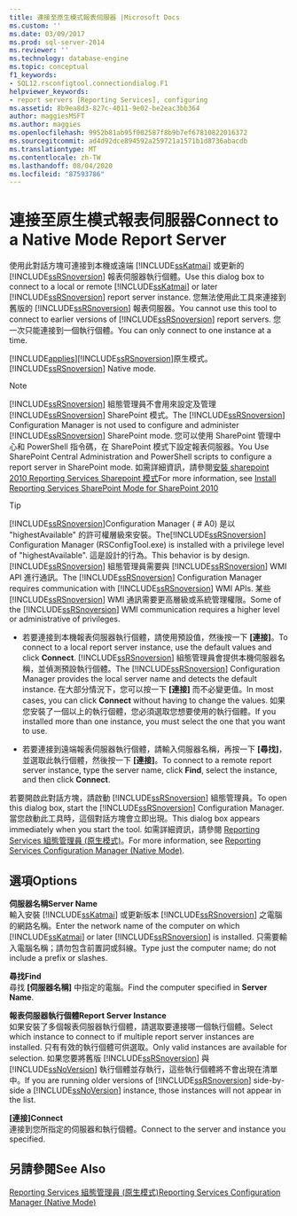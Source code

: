 ```yaml
---
title: 連接至原生模式報表伺服器 |Microsoft Docs
ms.custom: ''
ms.date: 03/09/2017
ms.prod: sql-server-2014
ms.reviewer: ''
ms.technology: database-engine
ms.topic: conceptual
f1_keywords:
- SQL12.rsconfigtool.connectiondialog.F1
helpviewer_keywords:
- report servers [Reporting Services], configuring
ms.assetid: 8b9ea8d3-827c-4011-9e02-be2eac3bb364
author: maggiesMSFT
ms.author: maggies
ms.openlocfilehash: 9952b81ab95f002587f8b9b7ef67810822016372
ms.sourcegitcommit: ad4d92dce894592a259721a1571b1d8736abacdb
ms.translationtype: MT
ms.contentlocale: zh-TW
ms.lasthandoff: 08/04/2020
ms.locfileid: "87593786"
---
```

# <a name="connect-to-a-native-mode-report-server"></a><span data-ttu-id="9b8e2-102">連接至原生模式報表伺服器</span><span class="sxs-lookup"><span data-stu-id="9b8e2-102">Connect to a Native Mode Report Server</span></span>
  <span data-ttu-id="9b8e2-103">使用此對話方塊可連接到本機或遠端 [!INCLUDE[ssKatmai](../../includes/sskatmai-md.md)] 或更新的 [!INCLUDE[ssRSnoversion](../../includes/ssrsnoversion-md.md)] 報表伺服器執行個體。</span><span class="sxs-lookup"><span data-stu-id="9b8e2-103">Use this dialog box to connect to a local or remote [!INCLUDE[ssKatmai](../../includes/sskatmai-md.md)] or later [!INCLUDE[ssRSnoversion](../../includes/ssrsnoversion-md.md)] report server instance.</span></span> <span data-ttu-id="9b8e2-104">您無法使用此工具來連接到舊版的 [!INCLUDE[ssRSnoversion](../../includes/ssrsnoversion-md.md)] 報表伺服器。</span><span class="sxs-lookup"><span data-stu-id="9b8e2-104">You cannot use this tool to connect to earlier versions of [!INCLUDE[ssRSnoversion](../../includes/ssrsnoversion-md.md)] report servers.</span></span> <span data-ttu-id="9b8e2-105">您一次只能連接到一個執行個體。</span><span class="sxs-lookup"><span data-stu-id="9b8e2-105">You can only connect to one instance at a time.</span></span>  
  
 [!INCLUDE[applies](../../includes/applies-md.md)]<span data-ttu-id="9b8e2-106">[!INCLUDE[ssRSnoversion](../../includes/ssrsnoversion-md.md)]原生模式。</span><span class="sxs-lookup"><span data-stu-id="9b8e2-106">[!INCLUDE[ssRSnoversion](../../includes/ssrsnoversion-md.md)] Native mode.</span></span>  
  
> [!NOTE]  
>  <span data-ttu-id="9b8e2-107">[!INCLUDE[ssRSnoversion](../../includes/ssrsnoversion-md.md)] 組態管理員不會用來設定及管理 [!INCLUDE[ssRSnoversion](../../includes/ssrsnoversion-md.md)] SharePoint 模式。</span><span class="sxs-lookup"><span data-stu-id="9b8e2-107">The [!INCLUDE[ssRSnoversion](../../includes/ssrsnoversion-md.md)] Configuration Manager is not used to configure and administer [!INCLUDE[ssRSnoversion](../../includes/ssrsnoversion-md.md)] SharePoint mode.</span></span> <span data-ttu-id="9b8e2-108">您可以使用 SharePoint 管理中心和 PowerShell 指令碼，在 SharePoint 模式下設定報表伺服器。</span><span class="sxs-lookup"><span data-stu-id="9b8e2-108">You Use SharePoint Central Administration and PowerShell scripts to configure a report server in SharePoint mode.</span></span> <span data-ttu-id="9b8e2-109">如需詳細資訊，請參閱[安裝 sharepoint 2010 Reporting Services Sharepoint 模式](../../../2014/sql-server/install/install-reporting-services-sharepoint-mode-for-sharepoint-2010.md)</span><span class="sxs-lookup"><span data-stu-id="9b8e2-109">For more information, see [Install Reporting Services SharePoint Mode for SharePoint 2010](../../../2014/sql-server/install/install-reporting-services-sharepoint-mode-for-sharepoint-2010.md)</span></span>  
  
> [!TIP]  
>  <span data-ttu-id="9b8e2-110">[!INCLUDE[ssRSnoversion](../../includes/ssrsnoversion-md.md)]Configuration Manager ( # A0) 是以 "highestAvailable" 的許可權層級來安裝。</span><span class="sxs-lookup"><span data-stu-id="9b8e2-110">The[!INCLUDE[ssRSnoversion](../../includes/ssrsnoversion-md.md)] Configuration Manager (RSConfigTool.exe) is installed with a privilege level of "highestAvailable".</span></span> <span data-ttu-id="9b8e2-111">這是設計的行為。</span><span class="sxs-lookup"><span data-stu-id="9b8e2-111">This behavior is by design.</span></span> <span data-ttu-id="9b8e2-112">[!INCLUDE[ssRSnoversion](../../includes/ssrsnoversion-md.md)] 組態管理員需要與 [!INCLUDE[ssRSnoversion](../../includes/ssrsnoversion-md.md)] WMI API 進行通訊。</span><span class="sxs-lookup"><span data-stu-id="9b8e2-112">The [!INCLUDE[ssRSnoversion](../../includes/ssrsnoversion-md.md)] Configuration Manager requires communication with [!INCLUDE[ssRSnoversion](../../includes/ssrsnoversion-md.md)] WMI APIs.</span></span> <span data-ttu-id="9b8e2-113">某些 [!INCLUDE[ssRSnoversion](../../includes/ssrsnoversion-md.md)] WMI 通訊需要更高層級或系統管理權限。</span><span class="sxs-lookup"><span data-stu-id="9b8e2-113">Some of the [!INCLUDE[ssRSnoversion](../../includes/ssrsnoversion-md.md)] WMI communication requires a higher level or administrative of privileges.</span></span>  
  
-   <span data-ttu-id="9b8e2-114">若要連接到本機報表伺服器執行個體，請使用預設值，然後按一下 **[連接]**。</span><span class="sxs-lookup"><span data-stu-id="9b8e2-114">To connect to a local report server instance, use the default values and click **Connect**.</span></span> <span data-ttu-id="9b8e2-115">[!INCLUDE[ssRSnoversion](../../includes/ssrsnoversion-md.md)] 組態管理員會提供本機伺服器名稱，並偵測預設執行個體。</span><span class="sxs-lookup"><span data-stu-id="9b8e2-115">The [!INCLUDE[ssRSnoversion](../../includes/ssrsnoversion-md.md)] Configuration Manager provides the local server name and detects the default instance.</span></span> <span data-ttu-id="9b8e2-116">在大部分情況下，您可以按一下 **[連接]** 而不必變更值。</span><span class="sxs-lookup"><span data-stu-id="9b8e2-116">In most cases, you can click **Connect** without having to change the values.</span></span> <span data-ttu-id="9b8e2-117">如果您安裝了一個以上的執行個體，您必須選取您想要使用的執行個體。</span><span class="sxs-lookup"><span data-stu-id="9b8e2-117">If you installed more than one instance, you must select the one that you want to use.</span></span>  
  
-   <span data-ttu-id="9b8e2-118">若要連接到遠端報表伺服器執行個體，請輸入伺服器名稱，再按一下 **[尋找]**，並選取此執行個體，然後按一下 **[連接]**。</span><span class="sxs-lookup"><span data-stu-id="9b8e2-118">To connect to a remote report server instance, type the server name, click **Find**, select the instance, and then click **Connect**.</span></span>  
  
 <span data-ttu-id="9b8e2-119">若要開啟此對話方塊，請啟動 [!INCLUDE[ssRSnoversion](../../includes/ssrsnoversion-md.md)] 組態管理員。</span><span class="sxs-lookup"><span data-stu-id="9b8e2-119">To open this dialog box, start the [!INCLUDE[ssRSnoversion](../../includes/ssrsnoversion-md.md)] Configuration Manager.</span></span> <span data-ttu-id="9b8e2-120">當您啟動此工具時，這個對話方塊會立即出現。</span><span class="sxs-lookup"><span data-stu-id="9b8e2-120">This dialog box appears immediately when you start the tool.</span></span> <span data-ttu-id="9b8e2-121">如需詳細資訊，請參閱 [Reporting Services 組態管理員 &#40;原生模式&#41;](../../../2014/sql-server/install/reporting-services-configuration-manager-native-mode.md)。</span><span class="sxs-lookup"><span data-stu-id="9b8e2-121">For more information, see [Reporting Services Configuration Manager &#40;Native Mode&#41;](../../../2014/sql-server/install/reporting-services-configuration-manager-native-mode.md).</span></span>  
  
## <a name="options"></a><span data-ttu-id="9b8e2-122">選項</span><span class="sxs-lookup"><span data-stu-id="9b8e2-122">Options</span></span>  
 <span data-ttu-id="9b8e2-123">**伺服器名稱**</span><span class="sxs-lookup"><span data-stu-id="9b8e2-123">**Server Name**</span></span>  
 <span data-ttu-id="9b8e2-124">輸入安裝 [!INCLUDE[ssKatmai](../../includes/sskatmai-md.md)] 或更新版本 [!INCLUDE[ssRSnoversion](../../includes/ssrsnoversion-md.md)] 之電腦的網路名稱。</span><span class="sxs-lookup"><span data-stu-id="9b8e2-124">Enter the network name of the computer on which [!INCLUDE[ssKatmai](../../includes/sskatmai-md.md)] or later [!INCLUDE[ssRSnoversion](../../includes/ssrsnoversion-md.md)] is installed.</span></span> <span data-ttu-id="9b8e2-125">只需要輸入電腦名稱；請勿包含前置詞或斜線。</span><span class="sxs-lookup"><span data-stu-id="9b8e2-125">Type just the computer name; do not include a prefix or slashes.</span></span>  
  
 <span data-ttu-id="9b8e2-126">**尋找**</span><span class="sxs-lookup"><span data-stu-id="9b8e2-126">**Find**</span></span>  
 <span data-ttu-id="9b8e2-127">尋找 **[伺服器名稱]** 中指定的電腦。</span><span class="sxs-lookup"><span data-stu-id="9b8e2-127">Find the computer specified in **Server Name**.</span></span>  
  
 <span data-ttu-id="9b8e2-128">**報表伺服器執行個體**</span><span class="sxs-lookup"><span data-stu-id="9b8e2-128">**Report Server Instance**</span></span>  
 <span data-ttu-id="9b8e2-129">如果安裝了多個報表伺服器執行個體，請選取要連接哪一個執行個體。</span><span class="sxs-lookup"><span data-stu-id="9b8e2-129">Select which instance to connect to if multiple report server instances are installed.</span></span> <span data-ttu-id="9b8e2-130">只有有效的執行個體可供選取。</span><span class="sxs-lookup"><span data-stu-id="9b8e2-130">Only valid instances are available for selection.</span></span> <span data-ttu-id="9b8e2-131">如果您要將舊版 [!INCLUDE[ssRSnoversion](../../includes/ssrsnoversion-md.md)] 與 [!INCLUDE[ssNoVersion](../../includes/ssnoversion-md.md)] 執行個體並存執行，這些執行個體將不會出現在清單中。</span><span class="sxs-lookup"><span data-stu-id="9b8e2-131">If you are running older versions of [!INCLUDE[ssRSnoversion](../../includes/ssrsnoversion-md.md)] side-by-side a [!INCLUDE[ssNoVersion](../../includes/ssnoversion-md.md)] instance, those instances will not appear in the list.</span></span>  
  
 <span data-ttu-id="9b8e2-132">**[連接]**</span><span class="sxs-lookup"><span data-stu-id="9b8e2-132">**Connect**</span></span>  
 <span data-ttu-id="9b8e2-133">連接到您所指定的伺服器和執行個體。</span><span class="sxs-lookup"><span data-stu-id="9b8e2-133">Connect to the server and instance you specified.</span></span>  
  
## <a name="see-also"></a><span data-ttu-id="9b8e2-134">另請參閱</span><span class="sxs-lookup"><span data-stu-id="9b8e2-134">See Also</span></span>  
 [<span data-ttu-id="9b8e2-135">Reporting Services 組態管理員 &#40;原生模式&#41;</span><span class="sxs-lookup"><span data-stu-id="9b8e2-135">Reporting Services Configuration Manager &#40;Native Mode&#41;</span></span>](../../../2014/sql-server/install/reporting-services-configuration-manager-native-mode.md)  
  
  

